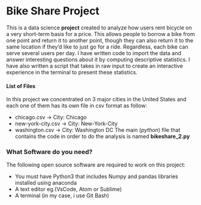 # Bike Share Project
This is a data science **project** created to analyze how users rent bicycle on a very short-term basis for a price.
This allows people to borrow a bike from one point and return it to another point, though they can also return it to the same location if they’d like to just go for a ride. Regardless, each bike can serve several users per day.
I have written code to import the data and answer interesting questions about it by computing descriptive statistics. I have also written a script that takes in raw input to create an interactive experience in the terminal to present these statistics.

#### List of Files
In this project we concentrated on 3 major cities in the United States and each one of them has its own file in csv format as follow:
- chicago.csv -> City: Chicago
- new-york-city.csv -> City: New-York-City
- washington.csv -> City: Washington DC
The main (*python*) file that contains the code in order to do the analysis is named **bikeshare_2.py**

### What Software do you need?
The following open source software are required to work on this project:
- You must have Python3 that includes Numpy and pandas libraries installed using anaconda
- A text editor eg.(VsCode, Atom or Sublime)
- A terminal (in my case, i use Git Bash)
